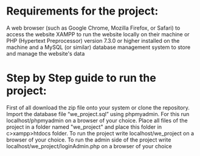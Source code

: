 # Requirements for the project:
A web browser (such as Google Chrome, Mozilla Firefox, or Safari) to access the website
XAMPP to run the website locally on their machine or 
PHP (Hypertext Preprocessor) version 7.3.0 or higher installed on the machine and a MySQL (or similar) database management system to store and manage the website's data
# Step by Step guide to run the project: 
First of all download the zip file onto your system or clone the repository.
Import the database file “we_project.sql” using phpmyadmin. For this run localhost/phpmyadmin on a browser of your choice.
Place all files of the project in a folder named "we_project" and place this folder in c>xampp>htdocs folder.
To run the project write localhost/we_project on a browser of your choice.
To run the admin side of the project write localhost/we_project/loginAdmin.php on a browser of your choice

